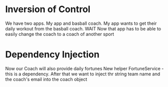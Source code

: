 # Inversion of Control
We have two apps. My app and basball coach.
My app wants to get their daily workout from the basball coach.
WAIT
Now that app has to be able to easily change the coach to a coach of another sport

# Dependency Injection
Now our Coach will also provide daily fortunes
New helper FortuneService - this is a dependency.
After that we want to inject thr string team name and the coach's email into the coach object
